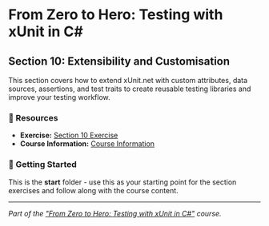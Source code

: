# From Zero to Hero: Testing with xUnit in C# 

## Section 10: Extensibility and Customisation

This section covers how to extend xUnit.net with custom attributes, data sources, assertions, and test traits to create reusable testing libraries and improve your testing workflow.

### 🔗 Resources
- **Exercise:** [Section 10 Exercise](./exercise/README.md)
- **Course Information:** [Course Information](https://github.com/Dometrain/from-zero-to-hero-testing-with-xunit-in-csharp)

### 🚀 Getting Started
This is the **start** folder - use this as your starting point for the section exercises and follow along with the course content.

---

*Part of the ["From Zero to Hero: Testing with xUnit in C#"](https://dometrain.com/course/from-zero-to-hero-testing-with-xunit-in-csharp/?ref=dometrain-github) course.*
